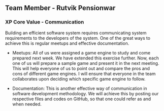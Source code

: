 ## Team Member - Rutvik Pensionwar

### XP Core Value - Communication

Building an efficient software system requires communicating system requirements to the developers of the system. One of the great ways to achieve this is regular meetups and effective documentation.

* Meetups: 
All of us were assigned a game engine to study and come prepared next week. We have extended this exercise further. Now, each one of us will prepare a sample game and present it in the next meeting. This will help everyone of us to point out and compare the pros and cons of different game engines. I will ensure that everyone in the team collaborates upon deciding which specific game engine to follow. 

* Documentation:
This is another effective way of communication in software development methodology. We will achieve this by posting our respective files and codes on GitHub, so that one could refer as and when needed.
